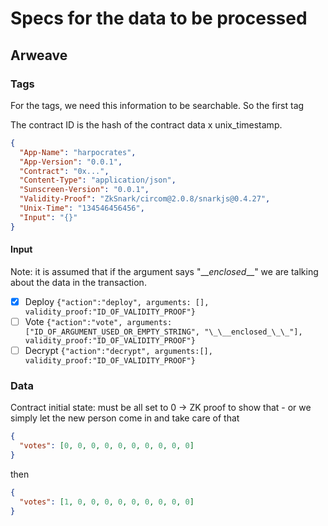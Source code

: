 # Specs for the data to be processed

## Arweave

### Tags

For the tags, we need this information to be searchable. So the first tag

The contract ID is the hash of the contract data x unix_timestamp.

```json
{
  "App-Name": "harpocrates",
  "App-Version": "0.0.1",
  "Contract": "0x...",
  "Content-Type": "application/json",
  "Sunscreen-Version": "0.0.1",
  "Validity-Proof": "ZkSnark/circom@2.0.8/snarkjs@0.4.27",
  "Unix-Time": "134546456456",
  "Input": "{}"
}
```

#### Input

Note: it is assumed that if the argument says "\_\__enclosed_\_\_" we are talking about the data in the transaction.

- [x] Deploy `{"action":"deploy", arguments: [], validity_proof:"ID_OF_VALIDITY_PROOF"}`
- [ ] Vote `{"action":"vote", arguments: ["ID_OF_ARGUMENT_USED_OR_EMPTY_STRING", "\_\__enclosed_\_\_"], validity_proof:"ID_OF_VALIDITY_PROOF"}`
- [ ] Decrypt `{"action":"decrypt", arguments:[], validity_proof:"ID_OF_VALIDITY_PROOF"}`

### Data

Contract initial state: must be all set to 0 -> ZK proof to show that - or we simply let the new person come in and take care of that

```json
{
  "votes": [0, 0, 0, 0, 0, 0, 0, 0, 0, 0]
}
```

then

```json
{
  "votes": [1, 0, 0, 0, 0, 0, 0, 0, 0, 0]
}
```
